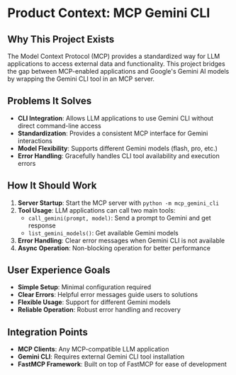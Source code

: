 # Product Context: MCP Gemini CLI

## Why This Project Exists
The Model Context Protocol (MCP) provides a standardized way for LLM applications to access external data and functionality. This project bridges the gap between MCP-enabled applications and Google's Gemini AI models by wrapping the Gemini CLI tool in an MCP server.

## Problems It Solves
- **CLI Integration**: Allows LLM applications to use Gemini CLI without direct command-line access
- **Standardization**: Provides a consistent MCP interface for Gemini interactions
- **Model Flexibility**: Supports different Gemini models (flash, pro, etc.)
- **Error Handling**: Gracefully handles CLI tool availability and execution errors

## How It Should Work
1. **Server Startup**: Start the MCP server with `python -m mcp_gemini_cli`
2. **Tool Usage**: LLM applications can call two main tools:
   - `call_gemini(prompt, model)`: Send a prompt to Gemini and get response
   - `list_gemini_models()`: Get available Gemini models
3. **Error Handling**: Clear error messages when Gemini CLI is not available
4. **Async Operation**: Non-blocking operation for better performance

## User Experience Goals
- **Simple Setup**: Minimal configuration required
- **Clear Errors**: Helpful error messages guide users to solutions
- **Flexible Usage**: Support for different Gemini models
- **Reliable Operation**: Robust error handling and recovery

## Integration Points
- **MCP Clients**: Any MCP-compatible LLM application
- **Gemini CLI**: Requires external Gemini CLI tool installation
- **FastMCP Framework**: Built on top of FastMCP for ease of development